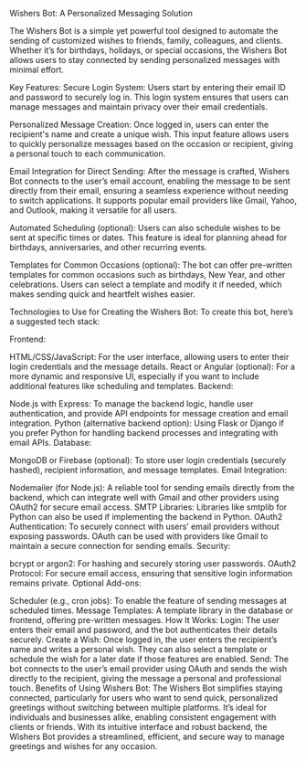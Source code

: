 Wishers Bot: A Personalized Messaging Solution

The Wishers Bot is a simple yet powerful tool designed to automate the sending of customized wishes to friends, family, colleagues, and clients. Whether it’s for birthdays, holidays, or special occasions, the Wishers Bot allows users to stay connected by sending personalized messages with minimal effort.

Key Features:
Secure Login System: Users start by entering their email ID and password to securely log in. This login system ensures that users can manage messages and maintain privacy over their email credentials.

Personalized Message Creation: Once logged in, users can enter the recipient's name and create a unique wish. This input feature allows users to quickly personalize messages based on the occasion or recipient, giving a personal touch to each communication.

Email Integration for Direct Sending: After the message is crafted, Wishers Bot connects to the user’s email account, enabling the message to be sent directly from their email, ensuring a seamless experience without needing to switch applications. It supports popular email providers like Gmail, Yahoo, and Outlook, making it versatile for all users.

Automated Scheduling (optional): Users can also schedule wishes to be sent at specific times or dates. This feature is ideal for planning ahead for birthdays, anniversaries, and other recurring events.

Templates for Common Occasions (optional): The bot can offer pre-written templates for common occasions such as birthdays, New Year, and other celebrations. Users can select a template and modify it if needed, which makes sending quick and heartfelt wishes easier.

Technologies to Use for Creating the Wishers Bot:
To create this bot, here’s a suggested tech stack:

Frontend:

HTML/CSS/JavaScript: For the user interface, allowing users to enter their login credentials and the message details.
React or Angular (optional): For a more dynamic and responsive UI, especially if you want to include additional features like scheduling and templates.
Backend:

Node.js with Express: To manage the backend logic, handle user authentication, and provide API endpoints for message creation and email integration.
Python (alternative backend option): Using Flask or Django if you prefer Python for handling backend processes and integrating with email APIs.
Database:

MongoDB or Firebase (optional): To store user login credentials (securely hashed), recipient information, and message templates.
Email Integration:

Nodemailer (for Node.js): A reliable tool for sending emails directly from the backend, which can integrate well with Gmail and other providers using OAuth2 for secure email access.
SMTP Libraries: Libraries like smtplib for Python can also be used if implementing the backend in Python.
OAuth2 Authentication: To securely connect with users’ email providers without exposing passwords. OAuth can be used with providers like Gmail to maintain a secure connection for sending emails.
Security:

bcrypt or argon2: For hashing and securely storing user passwords.
OAuth2 Protocol: For secure email access, ensuring that sensitive login information remains private.
Optional Add-ons:

Scheduler (e.g., cron jobs): To enable the feature of sending messages at scheduled times.
Message Templates: A template library in the database or frontend, offering pre-written messages.
How It Works:
Login: The user enters their email and password, and the bot authenticates their details securely.
Create a Wish: Once logged in, the user enters the recipient’s name and writes a personal wish. They can also select a template or schedule the wish for a later date if those features are enabled.
Send: The bot connects to the user’s email provider using OAuth and sends the wish directly to the recipient, giving the message a personal and professional touch.
Benefits of Using Wishers Bot:
The Wishers Bot simplifies staying connected, particularly for users who want to send quick, personalized greetings without switching between multiple platforms. It’s ideal for individuals and businesses alike, enabling consistent engagement with clients or friends. With its intuitive interface and robust backend, the Wishers Bot provides a streamlined, efficient, and secure way to manage greetings and wishes for any occasion.

